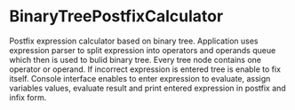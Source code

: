 # BinaryTreePostfixCalculator

Postfix expression calculator based on binary tree.
Application uses expression parser to split expression into operators and operands queue which then is used to bulid binary tree.
Every tree node contains one operator or operand. If incorrect expression is entered tree is enable to fix itself.
Console interface enables to enter expression to evaluate, assign variables values, evaluate result and print entered expression in
postfix and infix form.
